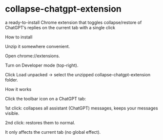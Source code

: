 # collapse-chatgpt-extension
a ready-to-install Chrome extension that toggles collapse/restore of ChatGPT’s replies on the current tab with a single click



How to install

Unzip it somewhere convenient.

Open chrome://extensions.

Turn on Developer mode (top-right).

Click Load unpacked → select the unzipped collapse-chatgpt-extension folder.



How it works

Click the toolbar icon on a ChatGPT tab:

1st click: collapses all assistant (ChatGPT) messages, keeps your messages visible.

2nd click: restores them to normal.

It only affects the current tab (no global effect).
